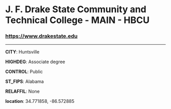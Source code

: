 # J. F. Drake State Community and Technical College - MAIN - HBCU
### https://www.drakestate.edu
---
**CITY**: Huntsville

**HIGHDEG**: Associate degree

**CONTROL**: Public

**ST_FIPS**: Alabama

**RELAFFIL**: None

**location**: 34.771858, -86.572885